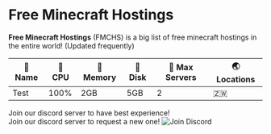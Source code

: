 # Free Minecraft Hostings
**Free Minecraft Hostings** (FMCHS) is a big list of free minecraft hostings in the entire world! (Updated frequently)

| 👀 Name | 💪 CPU | 🧠 Memory | 💼 Disk | 🎩 Max Servers | 🌏 Locations
| ----------- | ----------- | ----------- | ----------- | ----------- | ----------- |
| Test | 100% | 2GB | 5GB | 2 | 🇿🇼 |

Join our discord server to have best experience!\
Join our discord server to request a new one!
![Join Discord](https://miro.medium.com/v2/resize:fit:800/1*_AsB_hCguMYC-wEG2Bidmw.png)
